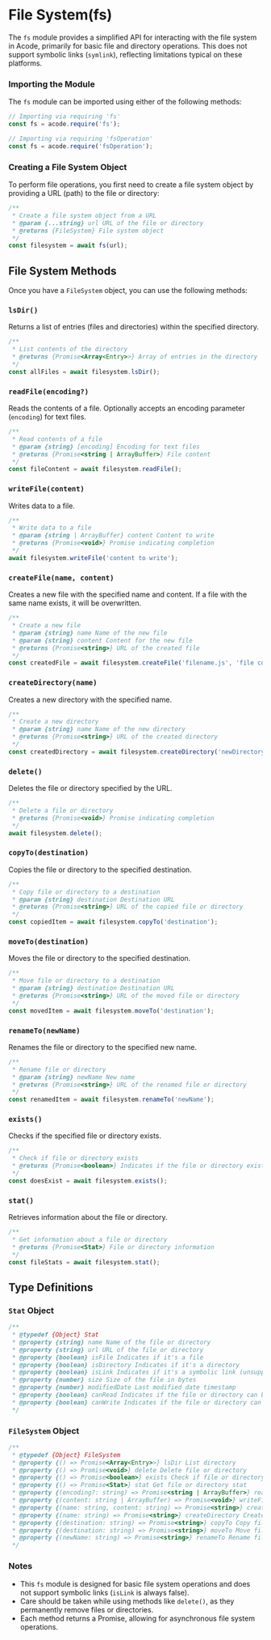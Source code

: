 # File System(fs)

The `fs` module provides a simplified API for interacting with the file system in Acode, primarily for basic file and directory operations. This does not support symbolic links (`symlink`), reflecting limitations typical on these platforms.

### Importing the Module

The `fs` module can be imported using either of the following methods:

```javascript
// Importing via requiring 'fs'
const fs = acode.require('fs');

// Importing via requiring 'fsOperation'
const fs = acode.require('fsOperation');
```

### Creating a File System Object

To perform file operations, you first need to create a file system object by providing a URL (path) to the file or directory:

```javascript
/**
 * Create a file system object from a URL
 * @param {...string} url URL of the file or directory
 * @returns {FileSystem} File system object
 */
const filesystem = await fs(url);
```

## File System Methods

Once you have a `FileSystem` object, you can use the following methods:

### `lsDir()`

Returns a list of entries (files and directories) within the specified directory.

```javascript
/**
 * List contents of the directory
 * @returns {Promise<Array<Entry>>} Array of entries in the directory
 */
const allFiles = await filesystem.lsDir();
```

### `readFile(encoding?)`

Reads the contents of a file. Optionally accepts an encoding parameter (`encoding`) for text files.

```javascript
/**
 * Read contents of a file
 * @param {string} [encoding] Encoding for text files
 * @returns {Promise<string | ArrayBuffer>} File content
 */
const fileContent = await filesystem.readFile();
```

### `writeFile(content)`

Writes data to a file.

```javascript
/**
 * Write data to a file
 * @param {string | ArrayBuffer} content Content to write
 * @returns {Promise<void>} Promise indicating completion
 */
await filesystem.writeFile('content to write');
```

### `createFile(name, content)`

Creates a new file with the specified name and content. If a file with the same name exists, it will be overwritten.

```javascript
/**
 * Create a new file
 * @param {string} name Name of the new file
 * @param {string} content Content for the new file
 * @returns {Promise<string>} URL of the created file
 */
const createdFile = await filesystem.createFile('filename.js', 'file content');
```

### `createDirectory(name)`

Creates a new directory with the specified name.

```javascript
/**
 * Create a new directory
 * @param {string} name Name of the new directory
 * @returns {Promise<string>} URL of the created directory
 */
const createdDirectory = await filesystem.createDirectory('newDirectory');
```

### `delete()`

Deletes the file or directory specified by the URL.

```javascript
/**
 * Delete a file or directory
 * @returns {Promise<void>} Promise indicating completion
 */
await filesystem.delete();
```

### `copyTo(destination)`

Copies the file or directory to the specified destination.

```javascript
/**
 * Copy file or directory to a destination
 * @param {string} destination Destination URL
 * @returns {Promise<string>} URL of the copied file or directory
 */
const copiedItem = await filesystem.copyTo('destination');
```

### `moveTo(destination)`

Moves the file or directory to the specified destination.

```javascript
/**
 * Move file or directory to a destination
 * @param {string} destination Destination URL
 * @returns {Promise<string>} URL of the moved file or directory
 */
const movedItem = await filesystem.moveTo('destination');
```

### `renameTo(newName)`

Renames the file or directory to the specified new name.

```javascript
/**
 * Rename file or directory
 * @param {string} newName New name
 * @returns {Promise<string>} URL of the renamed file or directory
 */
const renamedItem = await filesystem.renameTo('newName');
```

### `exists()`

Checks if the specified file or directory exists.

```javascript
/**
 * Check if file or directory exists
 * @returns {Promise<boolean>} Indicates if the file or directory exists
 */
const doesExist = await filesystem.exists();
```

### `stat()`

Retrieves information about the file or directory.

```javascript
/**
 * Get information about a file or directory
 * @returns {Promise<Stat>} File or directory information
 */
const fileStats = await filesystem.stat();
```

## Type Definitions

### `Stat` Object

```javascript
/**
 * @typedef {Object} Stat
 * @property {string} name Name of the file or directory
 * @property {string} url URL of the file or directory
 * @property {boolean} isFile Indicates if it's a file
 * @property {boolean} isDirectory Indicates if it's a directory
 * @property {boolean} isLink Indicates if it's a symbolic link (unsupported, always false)
 * @property {number} size Size of the file in bytes
 * @property {number} modifiedDate Last modified date timestamp
 * @property {boolean} canRead Indicates if the file or directory can be read
 * @property {boolean} canWrite Indicates if the file or directory can be written to
 */
```

### `FileSystem` Object

```javascript
/**
 * @typedef {Object} FileSystem
 * @property {() => Promise<Array<Entry>>} lsDir List directory
 * @property {() => Promise<void>} delete Delete file or directory
 * @property {() => Promise<boolean>} exists Check if file or directory exists
 * @property {() => Promise<Stat>} stat Get file or directory stat
 * @property {(encoding?: string) => Promise<string | ArrayBuffer>} readFile Read file
 * @property {(content: string | ArrayBuffer) => Promise<void>} writeFile Write file content
 * @property {(name: string, content: string) => Promise<string>} createFile Create file and return URL of the created file
 * @property {(name: string) => Promise<string>} createDirectory Create directory and return URL of the created directory
 * @property {(destination: string) => Promise<string>} copyTo Copy file or directory to destination
 * @property {(destination: string) => Promise<string>} moveTo Move file or directory to destination
 * @property {(newName: string) => Promise<string>} renameTo Rename file or directory
 */
```

### Notes

- This `fs` module is designed for basic file system operations and does not support symbolic links (`isLink` is always false).
- Care should be taken while using methods like `delete()`, as they permanently remove files or directories.
- Each method returns a Promise, allowing for asynchronous file system operations.
